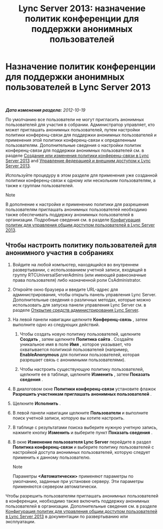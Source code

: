 ﻿---
title: 'Lync Server 2013: назначение политик конференции для поддержки анонимных пользователей'
TOCTitle: Назначение политик конференции для поддержки анонимных пользователей
ms:assetid: 662de022-1111-40f7-bad4-f2b686f30973
ms:mtpsurl: https://technet.microsoft.com/ru-ru/library/Gg521007(v=OCS.15)
ms:contentKeyID: 49309995
ms.date: 05/19/2016
mtps_version: v=OCS.15
ms.translationtype: HT
---

# Назначение политик конференции для поддержки анонимных пользователей в Lync Server 2013

 

_**Дата изменения раздела:** 2012-10-19_

По умолчанию все пользователи не могут пригласить анонимных пользователей для участия в собрании. Администратор управляет, кто может приглашать анонимных пользователей, путем настройки политики конференц-связи для поддержки анонимных пользователей и применения этой политики конференц-связи к определенным пользователям. Дополнительные сведения о настройки политик конференц-связи для поддержки анонимных пользователей см. в разделе [Создание или изменения политики конференц-связи в Lync Server 2013](lync-server-2013-create-or-modify-a-conferencing-policy.md) and [Управление федерацией и внешним доступом к Lync Server 2013](lync-server-2013-managing-federation-and-external-access-to-lync-server-2013.md).

Используйте процедуру в этом разделе для применения уже созданной политики конференц-связи к одному или нескольким пользователям, а также к группам пользователей.

> [!NOTE]  
> В дополнение к настройке и применению политики для разрешения пользователям приглашать анонимных пользователей необходимо также обеспечивать поддержку анонимных пользователей в организации. Подробные сведения см. в разделе <a href="lync-server-2013-configure-policies-to-control-public-user-access.md">Конфигурация политик для управления общим доступом пользователей в Lync Server 2013</a>.

## Чтобы настроить политику пользователей для анонимного участия в собраниях

1.  Войдите на любой компьютер, находящийся во внутреннем развертывании, с использованием учетной записи, входящей в группу RTCUniversalServerAdmins (или имеющей равнозначные права пользователя) либо назначенной роли CsAdministrator.

2.  Откройте окно браузера и введите URL-адрес для администрирования, чтобы открыть панель управления Lync Server. Дополнительные сведения о различных методах, которые можно использовать для запуска панели управления Lync Server см. в разделе [Открытие средств администрирования Lync Server](lync-server-2013-open-lync-server-administrative-tools.md).

3.  На левой панели навигации щелкните **Конференц-связь** , затем выполните одно из следующих действий.
    
    1.  Чтобы создать новую политику пользователей, щелкните **Создать** , затем щелкните **Политика сайта** . Создайте уникальное имя в поле **Имя** , которое указывает, что охватывается политикой пользователей (например, **EnableAnonymous** для политики пользователей, которая разрешает связь с анонимными пользователями).
    
    2.  Чтобы настроить существующую политику пользователей, щелкните ее в таблице, щелкните **Изменить** , затем **Показать сведения** .

4.  В диалоговом окне **Политики конференц-связи** установите флажок **Разрешить участникам приглашать анонимных пользователей** .

5.  Щелкните **Исполнить** .

6.  В левой панели навигации щелкните **Пользователи** и выполните поиск учетной записи, которую вы хотите настроить.

7.  В таблице с результатами поиска выберите нужную учетную запись, нажмите кнопку **Изменить** и выберите пункт **Показать сведения** .

8.  В окне **Изменение пользователя Lync Server** перейдите в раздел **Политика конференц-связи** и выберите политику пользователей с настройкой доступа анонимных пользователей, которую следует применить к данному пользователю.
    
    > [!NOTE]  
    > Параметры <strong>&lt;Автоматически&gt;</strong> применяют параметры по умолчанию, заданные при установке серверу. Эти параметры применяются сервером автоматически.

Чтобы разрешить пользователям приглашать анонимных пользователей в конференции, необходимо также включить поддержку анонимных пользователей в организации. Дополнительные сведения см. в разделе [Конфигурация политик для управления общим доступом пользователей в Lync Server 2013](lync-server-2013-configure-policies-to-control-public-user-access.md) в документации по развертыванию или эксплуатации.

